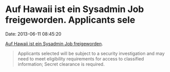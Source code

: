 Auf Hawaii ist ein Sysadmin Job freigeworden. Applicants sele
=============================================================

Date: 2013-06-11 08:45:20

[Auf Hawaii ist ein Sysadmin Job
freigeworden](http://careers.boozallen.com/job/Honolulu-Systems-Administrator%2C-Junior-Job-HI-96801/2653617/).

> Applicants selected will be subject to a security investigation and
> may need to meet eligibility requirements for access to classified
> information; Secret clearance is required.
